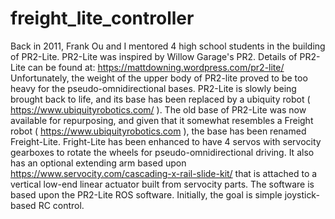 # freight_lite_controller

Back in 2011, Frank Ou and I mentored 4 high school students in the building of PR2-Lite.  PR2-Lite was inspired by Willow Garage's PR2.  Details of PR2-Lite can be found at: https://mattdowning.wordpress.com/pr2-lite/ 
Unfortunately, the weight of the upper body of PR2-lite proved to be too heavy for the pseudo-omnidirectional bases.  PR2-Lite is slowly being brought back to life, and its base has been replaced by a ubiquity robot ( https://www.ubiquityrobotics.com/ ). The old base of PR2-Lite was now available for repurposing, and given that it somewhat resembles a Freight robot ( https://www.ubiquityrobotics.com ), the base has been renamed Freight-Lite.
Fright-Lite has been enhanced to have 4 servos with servocity gearboxes to rotate the wheels for pseudo-omnidirectional driving. It also has an optional extending arm based upon https://www.servocity.com/cascading-x-rail-slide-kit/ that is attached to a vertical low-end linear actuator built from servocity parts.
The software is based upon the PR2-Lite ROS software. Initially, the goal is simple joystick-based RC control.
